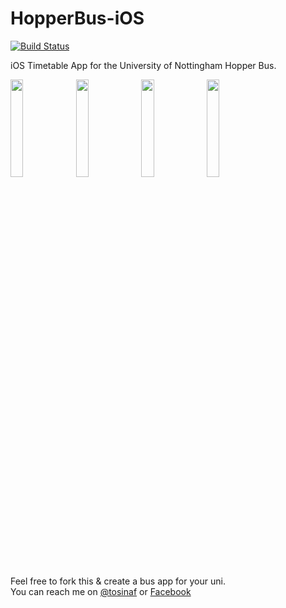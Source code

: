 HopperBus-iOS
=============
[![Build Status](https://travis-ci.org/TosinAF/HopperBus-iOS.svg?branch=master)](https://travis-ci.org/TosinAF/HopperBus-iOS)

iOS Timetable App for the University of Nottingham Hopper Bus.

<img src="https://raw.githubusercontent.com/TosinAF/HopperBus-iOS/master/Screenshots/RouteView.png" height="20%" width="20%" />
<img src="https://raw.githubusercontent.com/TosinAF/HopperBus-iOS/master/Screenshots/RealTimeView.png" height="20%" width="20%" />
<img src="https://raw.githubusercontent.com/TosinAF/HopperBus-iOS/master/Screenshots/RouteTimesView.png" height="20%" width="20%" />
<img src="https://raw.githubusercontent.com/TosinAF/HopperBus-iOS/master/Screenshots/MapView.png" height="20%" width="20%" />

Feel free to fork this & create a bus app for your uni. <br>
You can reach me on [@tosinaf](http://twitter.com/tosinaf) or [Facebook](http://facebook.com/tosiinaf)
